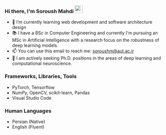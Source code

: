 ### Hi there, I'm Soroush Mahdi <img src="https://media.giphy.com/media/hvRJCLFzcasrR4ia7z/giphy.gif" width="25px">

- 🌱 I’m currently learning web development and software architecture design
- :books: I have a BSc in Computer Engineering and currently I'm pursuing an MSc in Artificial Intelligence with a research focus on the robustness of deep learning models.
- 📫 You can use this email to reach me: soroushm@aut.ac.ir
- 📑 I am actively seeking Ph.D. positions in the areas of deep learning and computational neuroscience.

### Frameworks, Libraries, Tools
- PyTorch, Tensorflow
- NumPy, OpenCV, scikit-learn, Pandas
- Visual Studio Code

### Human Languages
- Persian (Native)
- English (Fluent)
